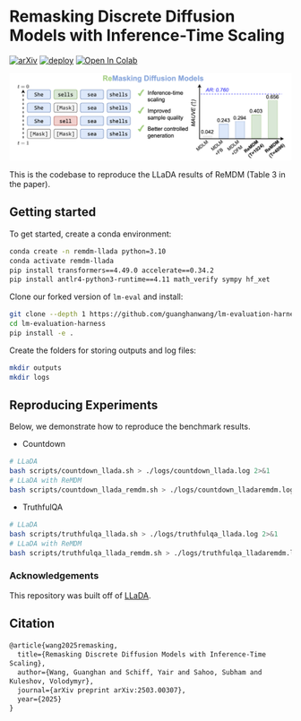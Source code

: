 # Remasking Discrete Diffusion Models with Inference-Time Scaling

[![arXiv](https://img.shields.io/badge/arXiv-2503.00307-red.svg)](https://arxiv.org/abs/2503.00307)
[![deploy](https://img.shields.io/badge/Blog%20%20-8A2BE2)](https://remdm.github.io)
[![Open In Colab](https://colab.research.google.com/assets/colab-badge.svg)](https://colab.research.google.com/drive/143sxeasXbmUIdROSXYQJLmSMIAhSZCPw?usp=sharing)

![graphical_abstract](./assets/graphical_abstract.png)

This is the codebase to reproduce the LLaDA results of ReMDM (Table 3 in the paper).


<a name="getting_started"></a>

## Getting started

To get started, create a conda environment:

```bash
conda create -n remdm-llada python=3.10
conda activate remdm-llada
pip install transformers==4.49.0 accelerate==0.34.2
pip install antlr4-python3-runtime==4.11 math_verify sympy hf_xet
```

Clone our forked version of `lm-eval` and install:
```bash
git clone --depth 1 https://github.com/guanghanwang/lm-evaluation-harness.git
cd lm-evaluation-harness
pip install -e .
```

Create the folders for storing outputs and log files:

```bash
mkdir outputs
mkdir logs
```

## Reproducing Experiments

Below, we demonstrate how to reproduce the benchmark results.

* Countdown
```bash
# LLaDA
bash scripts/countdown_llada.sh > ./logs/countdown_llada.log 2>&1
# LLaDA with ReMDM
bash scripts/countdown_llada_remdm.sh > ./logs/countdown_lladaremdm.log 2>&1
```

* TruthfulQA
```bash
# LLaDA
bash scripts/truthfulqa_llada.sh > ./logs/truthfulqa_llada.log 2>&1
# LLaDA with ReMDM
bash scripts/truthfulqa_llada_remdm.sh > ./logs/truthfulqa_lladaremdm.log 2>&1
```

### Acknowledgements
This repository was built off of [LLaDA](https://github.com/ML-GSAI/LLaDA).

## Citation
```
@article{wang2025remasking,
  title={Remasking Discrete Diffusion Models with Inference-Time Scaling},
  author={Wang, Guanghan and Schiff, Yair and Sahoo, Subham and Kuleshov, Volodymyr},
  journal={arXiv preprint arXiv:2503.00307},
  year={2025}
}
```